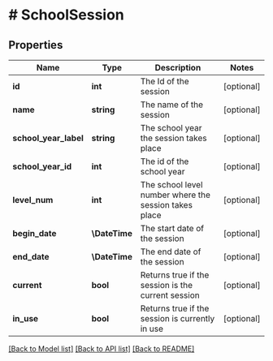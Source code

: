 # # SchoolSession

## Properties

Name | Type | Description | Notes
------------ | ------------- | ------------- | -------------
**id** | **int** | The Id of the session | [optional]
**name** | **string** | The name of the session | [optional]
**school_year_label** | **string** | The school year the session takes place | [optional]
**school_year_id** | **int** | The id of the school year | [optional]
**level_num** | **int** | The school level number where the session takes place | [optional]
**begin_date** | **\DateTime** | The start date of the session | [optional]
**end_date** | **\DateTime** | The end date of the session | [optional]
**current** | **bool** | Returns true if the session is the current session | [optional]
**in_use** | **bool** | Returns true if the session is currently in use | [optional]

[[Back to Model list]](../../README.md#models) [[Back to API list]](../../README.md#endpoints) [[Back to README]](../../README.md)

